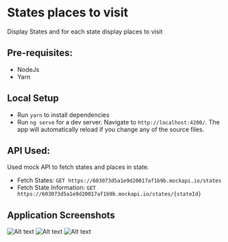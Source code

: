 # States places to visit 

Display States and for each state display places to visit

## Pre-requisites:

* NodeJs
* Yarn

## Local Setup

* Run `yarn` to install dependencies
* Run `ng serve` for a dev server. Navigate to `http://localhost:4200/`. The app will automatically reload if you change any of the source files.

## API Used:

Used mock API to fetch states and places in state.

* Fetch States: `GET https://603073d5a1e9d20017af1b9b.mockapi.io/states`
* Fetch State Information: `GET https://603073d5a1e9d20017af1b9b.mockapi.io/states/{stateId}`

## Application Screenshots

![Alt text](images/list-states.jpeg?raw=true "List States")
![Alt text](images/top-ten-places-to-visit.jpeg?raw=true "Top 10 Places to visit")
![Alt text](images/must-visit-places.jpeg?raw=true "Must Visit Places")
